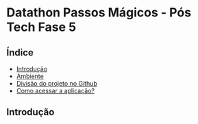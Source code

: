 # Datathon Passos Mágicos - Pós Tech Fase 5

## Índice

- [Introdução](#Introdução)
- [Ambiente](#Ambiente)
- [Divisão do projeto no Github](#Divisão-do-projeto-no-Github)
- [Como acessar a aplicação?](#Como-acessar-a-aplicação?)

## Introdução

